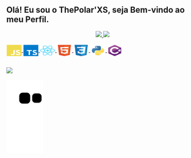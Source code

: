 ## Olá! Eu sou o ThePolar'XS, seja Bem-vindo ao meu Perfil.
<div align="center">
  <a href="https://github.com/thepolarxs">
  <img height="180em" src="https://github-readme-stats.vercel.app/api?username=thepolarxs&show_icons=true&theme=dracula&include_all_commits=true&count_private=true"/>
  <img height="180em" src="https://github-readme-stats.vercel.app/api/top-langs/?username=thepolarxs&layout=compact&langs_count=7&theme=dracula"/>
</div>
<div style="display: inline_block"><br>
  <img align="center" alt="Polar-Js" height="30" width="40" src="https://raw.githubusercontent.com/devicons/devicon/master/icons/javascript/javascript-plain.svg">
  <img align="center" alt="Polar-Ts" height="30" width="40" src="https://raw.githubusercontent.com/devicons/devicon/master/icons/typescript/typescript-plain.svg">
  <img align="center" alt="Polar-React" height="30" width="40" src="https://raw.githubusercontent.com/devicons/devicon/master/icons/react/react-original.svg">
  <img align="center" alt="Polar-HTML" height="30" width="40" src="https://raw.githubusercontent.com/devicons/devicon/master/icons/html5/html5-original.svg">
  <img align="center" alt="Polar-CSS" height="30" width="40" src="https://raw.githubusercontent.com/devicons/devicon/master/icons/css3/css3-original.svg">
  <img align="center" alt="Polar-Python" height="30" width="40" src="https://raw.githubusercontent.com/devicons/devicon/master/icons/python/python-original.svg">
  <img align="center" alt="Polar-Csharp" height="30" width="40" src="https://raw.githubusercontent.com/devicons/devicon/master/icons/csharp/csharp-original.svg">
</div>
  
  ##
 
<div> 
  <a href="https://www.youtube.com/c/PolarModz%E3%82%81" target="_blank"><img src="https://img.shields.io/badge/YouTube-FF0000?style=for-the-badge&logo=youtube&logoColor=white" target="_blank"></a>
 


 
  ![Snake animation](https://github.com/rafaballerini/rafaballerini/blob/output/github-contribution-grid-snake.svg)
 
</div>
